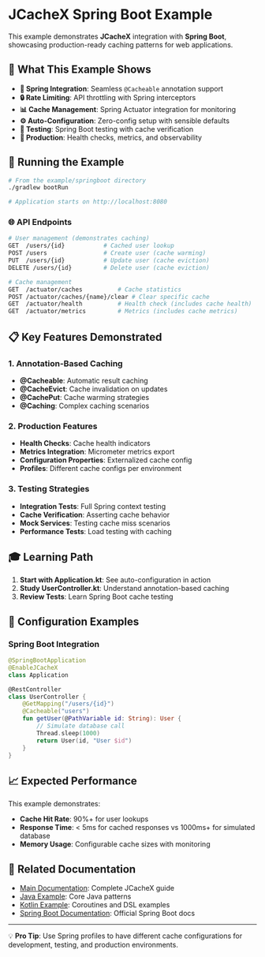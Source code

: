 # JCacheX Spring Boot Example

This example demonstrates **JCacheX** integration with **Spring Boot**, showcasing production-ready caching patterns for web applications.

## 🎯 What This Example Shows

- **🌱 Spring Integration**: Seamless `@Cacheable` annotation support
- **🔒 Rate Limiting**: API throttling with Spring interceptors
- **📊 Cache Management**: Spring Actuator integration for monitoring
- **⚙️ Auto-Configuration**: Zero-config setup with sensible defaults
- **🧪 Testing**: Spring Boot testing with cache verification
- **🚀 Production**: Health checks, metrics, and observability

## 🚀 Running the Example

```bash
# From the example/springboot directory
./gradlew bootRun

# Application starts on http://localhost:8080
```

### 🌐 API Endpoints

```bash
# User management (demonstrates caching)
GET  /users/{id}           # Cached user lookup
POST /users                # Create user (cache warming)
PUT  /users/{id}           # Update user (cache eviction)
DELETE /users/{id}         # Delete user (cache eviction)

# Cache management
GET  /actuator/caches          # Cache statistics
POST /actuator/caches/{name}/clear # Clear specific cache
GET  /actuator/health          # Health check (includes cache health)
GET  /actuator/metrics         # Metrics (includes cache metrics)
```

## 📋 Key Features Demonstrated

### 1. **Annotation-Based Caching**
- **@Cacheable**: Automatic result caching
- **@CacheEvict**: Cache invalidation on updates
- **@CachePut**: Cache warming strategies
- **@Caching**: Complex caching scenarios

### 2. **Production Features**
- **Health Checks**: Cache health indicators
- **Metrics Integration**: Micrometer metrics export
- **Configuration Properties**: Externalized cache config
- **Profiles**: Different cache configs per environment

### 3. **Testing Strategies**
- **Integration Tests**: Full Spring context testing
- **Cache Verification**: Asserting cache behavior
- **Mock Services**: Testing cache miss scenarios
- **Performance Tests**: Load testing with caching

## 🎓 Learning Path

1. **Start with Application.kt**: See auto-configuration in action
2. **Study UserController.kt**: Understand annotation-based caching
3. **Review Tests**: Learn Spring Boot cache testing

## 🔧 Configuration Examples

### Spring Boot Integration
```kotlin
@SpringBootApplication
@EnableJCacheX
class Application

@RestController
class UserController {
    @GetMapping("/users/{id}")
    @Cacheable("users")
    fun getUser(@PathVariable id: String): User {
        // Simulate database call
        Thread.sleep(1000)
        return User(id, "User $id")
    }
}
```

## 📈 Expected Performance

This example demonstrates:
- **Cache Hit Rate**: 90%+ for user lookups
- **Response Time**: < 5ms for cached responses vs 1000ms+ for simulated database
- **Memory Usage**: Configurable cache sizes with monitoring

## 🔗 Related Documentation

- [Main Documentation](../../README.md): Complete JCacheX guide
- [Java Example](../java/): Core Java patterns
- [Kotlin Example](../kotlin/): Coroutines and DSL examples
- [Spring Boot Documentation](https://docs.spring.io/spring-boot/docs/current/reference/htmlsingle/): Official Spring Boot docs

---

💡 **Pro Tip**: Use Spring profiles to have different cache configurations for development, testing, and production environments.
